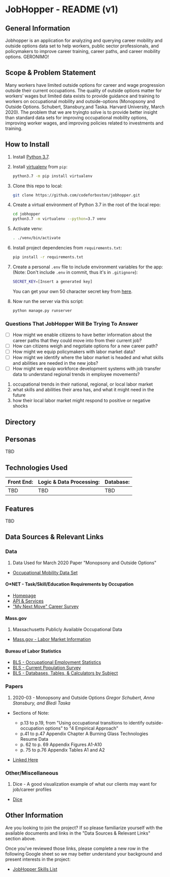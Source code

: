 # JobHopper - README (v1)


## General Information
Jobhopper is an application for analyzing and querying career mobility and outside options data set to help workers, public sector professionals, and policymakers to improve career training, career paths, and career mobility options.  GERONIMO!

## Scope & Problem Statement
Many workers have limited outside options for career and wage progression outside their current occupations. The quality of outside options matter for workers’ wages but limited data exists to provide guidance and training to workers on occupational mobility and outside-options (Monopsony and Outside Options. Schubert, Stansbury,and Taska. Harvard University, March 2020). The problem that we are tryingto solve is to provide better insight than standard data sets for improving occupational mobility options, improving worker wages, and improving policies related to investments and training.

## How to Install

1. Install [Python 3.7](https://www.python.org/downloads/release/python-378/).
2. Install [virtualenv](https://pypi.org/project/virtualenv/) from `pip`:
   ```sh
   python3.7 -m pip install virtualenv
   ```
3. Clone this repo to local:
   ```sh
   git clone https://github.com/codeforboston/jobhopper.git
   ```
4. Create a virtual environment of Python 3.7 in the root of the local repo:
   ```sh
   cd jobhopper
   python3.7 -m virtualenv --python=3.7 venv
   ```
5. Activate venv:
   ```sh
   . ./venv/bin/activate
   ```
6. Install project dependencies from `requirements.txt`:
   ```sh
   pip install -r requirements.txt
   ```
7. Create a personal `.env` file to include environment variables for the app:
   (Note: Don't include `.env` in commit, thus it's in `.gitignore`):
   ```sh
   SECRET_KEY=[Insert a generated key]
   ```
   You can get your own 50 character secret key from [here](https://miniwebtool.com/django-secret-key-generator/).

8. Now run the server via this script:
   ```sh
   python manage.py runserver
   ```

### Questions That JobHopper Will Be Trying To Answer
- [ ] How might we enable citizens to have better information about the career paths that they could move into from their current job?
- [ ] How can citizens weigh and negotiate options for a new career path?
- [ ] How might we equip policymakers with labor market data?
- [ ] How might we identify where the labor market is headed and what skills and abilities are needed in the new jobs?
- [ ] How might we equip workforce development systems with job transfer data to understand regional trends in employee movements?
1. occupational trends in their national, regional, or local labor market
2. what skills and abilities their area has, and what it might need in the future
3. how their local labor market might respond to positive or negative shocks

## Directory


## Personas
TBD

## Technologies Used
Front End: | Logic & Data Processing: | Database:
---------- | ------------------------ | ---------
TBD | TBD | TBD|

## Features
TBD

## Data Sources & Relevant Links
### Data
1. Data Used for March 2020 Paper "Monopsony and Outside Options"
- [Occupational Mobility Data Set](https://scholar.harvard.edu/files/stansbury/files/occ_transitions_public_data_set.zip)

#### O*NET - Task/Skill/Education Requirements by Occupation
- [Homepage](https://www.onetonline.org/)
- [API & Services](https://services.onetcenter.org/)
- ["My Next Move" Career Survey](https://www.mynextmove.org/explore/ip)

#### Mass.gov
1. Massachusetts Publicly Available Occupational Data
- [Mass.gov - Labor Market Information](https://www.mass.gov/orgs/labor-market-information)

#### Bureau of Labor Statistics
- [BLS - Occupational Employment Statistics](https://www.bls.gov/oes/home.htm)
- [BLS - Current Population Survey](https://www.bls.gov/cps/)
- [BLS - Databases, Tables, & Calculators by Subject](https://www.bls.gov/data/)

### Papers
1. 2020-03 - Monopsony and Outside Options *Gregor Schubert, Anna Stansbury, and Bledi Taska*
  - Sections of Note:
    - p.13 to p.19, from "Using occupational transitions to identify outside-occupation options" to "4 Empirical Approach"
    - p.41 to p.47 Appendix Chapter A Burning Glass Technologies Resume Data
    - p. 62 to p. 69 Appendix Figures A1-A10
    - p. 75 to p.76 Appendix Tables A1 and A2

- [Linked Here](chrome-extension://cbnaodkpfinfiipjblikofhlhlcickei/src/pdfviewer/web/viewer.html?file=https://scholar.harvard.edu/files/stansbury/files/schubertstansburytaskamain_0.pdf)

### Other/Miscellaneous
1. Dice - A good visualization example of what our clients may want for job/career profiles
- [Dice](https://www.dice.com/)


## Other Information
Are you looking to join the project? If so please familiarize yourself with the available documents and links in the "Data Sources & Relevant Links" section above.

Once you've reviewed those links, please complete a new row in the following Google sheet so we may better understand your background and present interests in the project:

- [JobHopper Skills List](https://docs.google.com/spreadsheets/d/19bJoO-wbfbxbsEV0EHclG4H0Y-SjwxpPGKncMnXihh4/edit#gid=0)
